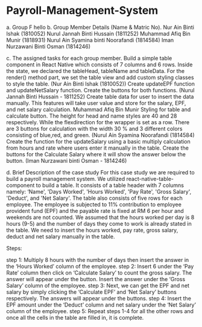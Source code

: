 # Payroll-Management-System

a. Group F hello
b. Group Member Details (Name & Matric No).
Nur Ain Binti Ishak (1810052)
Nurul Jannah Binti Hussain (1811252)
Muhammad Afiq Bin Munir (1818931)
Nurul Ain Syamina binti Noorafandi (1814584)
Iman Nurzawani Binti Osman (1814246)

c. The assigned tasks for each group member.
Build a simple table component in React Native which consists of 7 columns and 6 rows. Inside the state, we declared the tableHead, tableName and tableData. For the render() method part, we set the table view and add custom styling classes to style the table. (Nur Ain Binti Ishak (1810052))
Create updateEPF function and updateNetSalary function. Create the buttons for both functions. (Nurul Jannah Binti Hussain - 1811252)
Create table data for user to insert the data manually. This features will take user value and store for the salary, EPF, and net salary calculation. Muhammad Afiq Bin Munir
Styling for table and calculate button. The height  for head and  name styles are 40 and 28 respectively. While the flexdirection for the wrapper is set as a row. There are 3 buttons for calculation with the width 30 % and 3 different colors consisting of  blue,red, and green. (Nurul Ain Syamina Noorafandi (1814584)
Create the function for the updateSalary using a basic multiply calculation from hours and rate where users enter it manually in the table.  Create the buttons for the Calculate Salary where it will show the answer below the button. (Iman Nurzawani binti Osman - 1814246)

d. Brief Description of the case study
	For this case study we are required to build a payroll management system. We utilized react-native-table-component to build a table. It consists of a table header with 7 columns namely: ‘Name', 'Days Worked', 'Hours Worked', 'Pay Rate', 'Gross Salary', 'Deduct', and 'Net Salary'. The table also consists of five rows  for each employee. The employee is subjected to 11% contribution to employee provident fund (EPF) and the payable rate is fixed at RM 6 per hour and weekends are not counted. 
We assumed that the hours worked per day is 8 hours (9-5) and the number of days they come to work is already stated in the table. We need to insert the hours worked, pay rate, gross salary, deduct and net salary manually in the table. 

Steps:

step 1: Multiply 8 hours with the number of days then insert the answer in the ‘Hours Worked’ column of the employee. 
step 2: Insert 6 under the ‘Pay Rate’ column then click on ‘Calculate Salary’ to count the gross salary. The answer will appear under the button. Insert the answer under the ‘Gross Salary’ column of the employee.
step 3: Next, we can get the EPF and net salary by simply clicking the ‘Calculate EPF’ and ‘Net Salary’ buttons respectively. The answers will appear under the buttons.
step 4: Insert the EPF amount under the ‘Deduct’ column and net salary under the ‘Net Salary’ column of the employee.
step 5: Repeat steps 1-4 for all the other rows and once all the cells in the table are filled in, it is complete.

